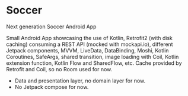 # Soccer
Next generation Soccer Android App

Small Android App showcasing the use of Kotlin, Retrofit2 (with disk caching) consuming a REST API (mocked with mockapi.io), different Jetpack components, MVVM, LiveData, DataBinding, Moshi, Kotlin Coroutines, SafeArgs, shared transition, image loading with Coil, Kotlin extension function, Kotlin Flow and SharedFlow, etc. Cache provided by Retrofit and Coil, so no Room used for now.
- Data and presentation layer, no domain layer for now.
- No Jetpack compose for now.
